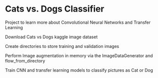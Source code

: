 # Cats vs. Dogs Classifier

Project to learn more about Convolutional Neural Networks and Transfer Learning

Download Cats vs Dogs kaggle image dataset 

Create directories to store training and validation images

Perform Image augmentation in memory via the ImageDataGenerator and flow_from_directory

Train CNN and transfer learning models to classify pictures as Cat or Dog
